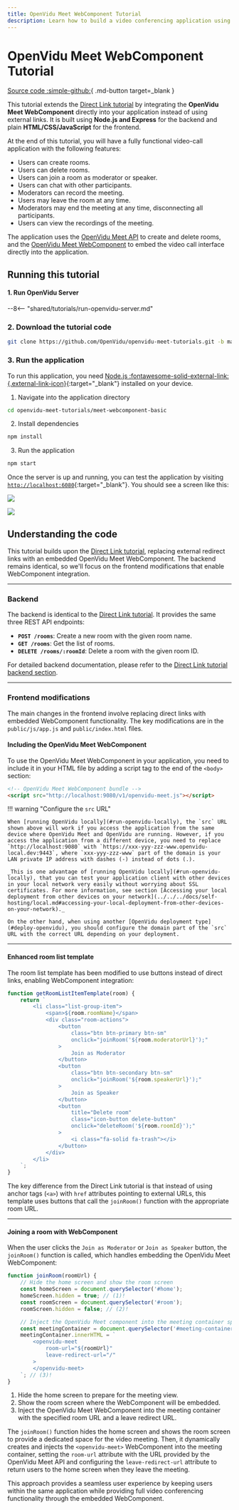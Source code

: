 ```yaml
---
title: OpenVidu Meet WebComponent Tutorial
description: Learn how to build a video conferencing application using Node.js and JavaScript by easily integrating OpenVidu Meet WebComponent.
---
```


# OpenVidu Meet WebComponent Tutorial

[Source code :simple-github:](https://github.com/OpenVidu/openvidu-meet-tutorials/tree/main/meet-webcomponent-basic){ .md-button target=\_blank }

This tutorial extends the [Direct Link tutorial](direct-link.md) by integrating the **OpenVidu Meet WebComponent** directly into your application instead of using external links. It is built using **Node.js and Express** for the backend and plain **HTML/CSS/JavaScript** for the frontend.

At the end of this tutorial, you will have a fully functional video-call application with the following features:

-   Users can create rooms.
-   Users can delete rooms.
-   Users can join a room as moderator or speaker.
-   Users can chat with other participants.
-   Moderators can record the meeting.
-   Users may leave the room at any time.
-   Moderators may end the meeting at any time, disconnecting all participants.
-   Users can view the recordings of the meeting.

The application uses the [OpenVidu Meet API](../../embedded/reference/rest-api.md) to create and delete rooms, and the [OpenVidu Meet WebComponent](../../embedded/reference/webcomponent.md) to embed the video call interface directly into the application.

## Running this tutorial

#### 1. Run OpenVidu Server

--8<-- "shared/tutorials/run-openvidu-server.md"

### 2. Download the tutorial code

```bash
git clone https://github.com/OpenVidu/openvidu-meet-tutorials.git -b main
```

### 3. Run the application

To run this application, you need [Node.js :fontawesome-solid-external-link:{.external-link-icon}](https://nodejs.org/en/download){:target="\_blank"} installed on your device.

1. Navigate into the application directory

```bash
cd openvidu-meet-tutorials/meet-webcomponent-basic
```

2. Install dependencies

```bash
npm install
```

3. Run the application

```bash
npm start
```

Once the server is up and running, you can test the application by visiting [`http://localhost:6080`](http://localhost:6080){:target="\_blank"}. You should see a screen like this:

<div class="grid-container">

<div class="grid-50"><p><a class="glightbox" href="../../../../assets/images/meet/tutorials/home-js.png" data-type="image" data-desc-position="bottom"><img src="../../../../assets/images/meet/tutorials/home-js.png" loading="lazy"/></a></p></div>

<div class="grid-50"><p><a class="glightbox" href="../../../../assets/images/meet/tutorials/room-js.png" data-type="image" data-desc-position="bottom"><img src="../../../../assets/images/meet/tutorials/room-js.png" loading="lazy"/></a></p></div>

</div>

## Understanding the code

This tutorial builds upon the [Direct Link tutorial](direct-link.md), replacing external redirect links with an embedded OpenVidu Meet WebComponent. The backend remains identical, so we'll focus on the frontend modifications that enable WebComponent integration.

---

### Backend

The backend is identical to the [Direct Link tutorial](direct-link.md). It provides the same three REST API endpoints:

-   **`POST /rooms`**: Create a new room with the given room name.
-   **`GET /rooms`**: Get the list of rooms.
-   **`DELETE /rooms/:roomId`**: Delete a room with the given room ID.

For detailed backend documentation, please refer to the [Direct Link tutorial backend section](direct-link.md#backend).

---

### Frontend modifications

The main changes in the frontend involve replacing direct links with embedded WebComponent functionality. The key modifications are in the `public/js/app.js` and `public/index.html` files.

#### Including the OpenVidu Meet WebComponent

To use the OpenVidu Meet WebComponent in your application, you need to include it in your HTML file by adding a script tag to the end of the `<body>` section:

```html title="<a href='https://github.com/OpenVidu/openvidu-meet-tutorials/blob/main/meet-webcomponent-basic/public/index.html#L66-L67' target='_blank'>index.html</a>" linenums="66"
<!-- OpenVidu Meet WebComponent bundle -->
<script src="http://localhost:9080/v1/openvidu-meet.js"></script>
```

!!! warning "Configure the `src` URL"

    When [running OpenVidu locally](#run-openvidu-locally), the `src` URL shown above will work if you access the application from the same device where OpenVidu Meet and OpenVidu are running. However, if you access the application from a different device, you need to replace `http://localhost:9080` with `https://xxx-yyy-zzz-www.openvidu-local.dev:9443`, where `xxx-yyy-zzz-www` part of the domain is your LAN private IP address with dashes (-) instead of dots (.).

    _This is one advantage of [running OpenVidu locally](#run-openvidu-locally), that you can test your application client with other devices in your local network very easily without worrying about SSL certificates. For more information, see section [Accessing your local deployment from other devices on your network](../../../docs/self-hosting/local.md#accessing-your-local-deployment-from-other-devices-on-your-network)._

    On the other hand, when using another [OpenVidu deployment type](#deploy-openvidu), you should configure the domain part of the `src` URL with the correct URL depending on your deployment.

---

#### Enhanced room list template

The room list template has been modified to use buttons instead of direct links, enabling WebComponent integration:

```javascript title="<a href='https://github.com/OpenVidu/openvidu-meet-tutorials/blob/main/meet-webcomponent-basic/public/js/app.js#L48-L75' target='_blank'>app.js</a>" linenums="48" hl_lines="6-17"
function getRoomListItemTemplate(room) {
    return `
        <li class="list-group-item">
            <span>${room.roomName}</span>
            <div class="room-actions">
                <button
                    class="btn btn-primary btn-sm"
                    onclick="joinRoom('${room.moderatorUrl}');"
                >
                    Join as Moderator
                </button>
                <button
                    class="btn btn-secondary btn-sm"
                    onclick="joinRoom('${room.speakerUrl}');"
                >
                    Join as Speaker
                </button>
                <button 
                    title="Delete room"
                    class="icon-button delete-button"
                    onclick="deleteRoom('${room.roomId}');"
                >
                    <i class="fa-solid fa-trash"></i>
                </button>
            </div>
        </li>
    `;
}
```

The key difference from the Direct Link tutorial is that instead of using anchor tags (`<a>`) with `href` attributes pointing to external URLs, this template uses buttons that call the `joinRoom()` function with the appropriate room URL.

---

#### Joining a room with WebComponent

When the user clicks the `Join as Moderator` or `Join as Speaker` button, the `joinRoom()` function is called, which handles embedding the OpenVidu Meet WebComponent:

```javascript title="<a href='https://github.com/OpenVidu/openvidu-meet-tutorials/blob/main/meet-webcomponent-basic/public/js/app.js#L127-L144' target='_blank'>app.js</a>" linenums="127"
function joinRoom(roomUrl) {
    // Hide the home screen and show the room screen
    const homeScreen = document.querySelector('#home');
    homeScreen.hidden = true; // (1)!
    const roomScreen = document.querySelector('#room');
    roomScreen.hidden = false; // (2)!

    // Inject the OpenVidu Meet component into the meeting container specifying the room URL
    const meetingContainer = document.querySelector('#meeting-container');
    meetingContainer.innerHTML = `
        <openvidu-meet 
            room-url="${roomUrl}"
            leave-redirect-url="/"
        >
        </openvidu-meet>
    `; // (3)!
}
```

1. Hide the home screen to prepare for the meeting view.
2. Show the room screen where the WebComponent will be embedded.
3. Inject the OpenVidu Meet WebComponent into the meeting container with the specified room URL and a leave redirect URL.

The `joinRoom()` function hides the home screen and shows the room screen to provide a dedicated space for the video meeting. Then, it dynamically creates and injects the `<openvidu-meet>` WebComponent into the meeting container, setting the `room-url` attribute with the URL provided by the OpenVidu Meet API and configuring the `leave-redirect-url` attribute to return users to the home screen when they leave the meeting.

This approach provides a seamless user experience by keeping users within the same application while providing full video conferencing functionality through the embedded WebComponent.
